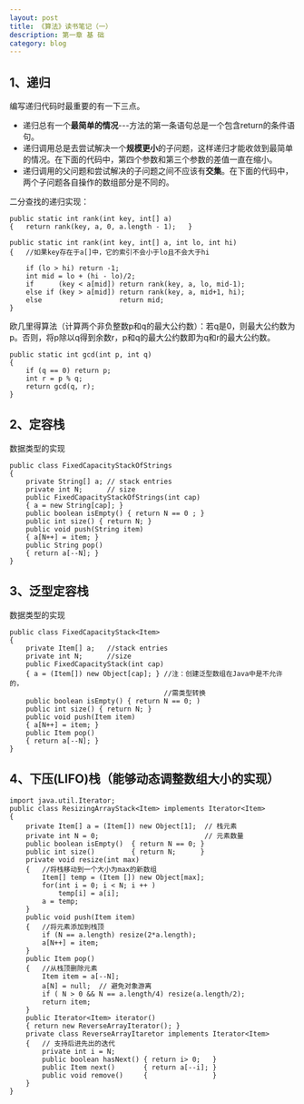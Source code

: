 ```yaml
---
layout: post
title: 《算法》读书笔记（一）
description: 第一章 基 础
category: blog
---
```


## 1、递归  

编写递归代码时最重要的有一下三点。  

* 递归总有一个**最简单的情况**---方法的第一条语句总是一个包含return的条件语句。  
* 递归调用总是去尝试解决一个**规模更小**的子问题，这样递归才能收敛到最简单的情况。在下面的代码中，第四个参数和第三个参数的差值一直在缩小。
* 递归调用的父问题和尝试解决的子问题之间不应该有**交集**。在下面的代码中，两个子问题各自操作的数组部分是不同的。

二分查找的递归实现：

	public static int rank(int key, int[] a)
	{	return rank(key, a, 0, a.length - 1);	}
	
	public static int rank(int key, int[] a, int lo, int hi)
	{	//如果key存在于a[]中，它的索引不会小于lo且不会大于hi
		
		if (lo > hi) return -1;
		int mid = lo + (hi - lo)/2;
		if		(key < a[mid]) return rank(key, a, lo, mid-1);
		else if (key > a[mid]) return rank(key, a, mid+1, hi);
		else                   return mid;
	}

欧几里得算法（计算两个非负整数p和q的最大公约数）：若q是0，则最大公约数为p。否则，将p除以q得到余数r，p和q的最大公约数即为q和r的最大公约数。

	public static int gcd(int p, int q)
	{
		if (q == 0) return p;
		int r = p % q;
		return gcd(q, r);
	}


## 2、定容栈

数据类型的实现

	public class FixedCapacityStackOfStrings
	{
	 	private String[] a; // stack entries
		private int N;      // size
		public FixedCapacityStackOfStrings(int cap)
		{ a = new String[cap]; }
		public boolean isEmpty() { return N == 0 ; }
		public int size() { return N; }
		public void push(String item)
		{ a[N++] = item; }
		public String pop()
		{ return a[--N]; }
	}


## 3、泛型定容栈

数据类型的实现

	public class FixedCapacityStack<Item>
	{
		private Item[] a;   //stack entries
		private int N;      //size
		public FixedCapacityStack(int cap)
		{ a = (Item[]) new Object[cap]; } //注：创建泛型数组在Java中是不允许的，                                   
										  //需类型转换
		public boolean isEmpty() { return N == 0; )
		public int size() { return N; }
		public void push(Item item)
		{ a[N++] = item; }
		public Item pop()
		{ return a[--N]; }
	}


## 4、下压(LIFO)栈（能够动态调整数组大小的实现）

	import java.util.Iterator;
	public class ResizingArrayStack<Item> implements Iterator<Item>
	{
		private Item[] a = (Item[]) new Object[1];  // 栈元素
		private int N = 0;                          // 元素数量
		public boolean isEmpty()  { return N == 0; }
		public int size()         { return N;      }
		private void resize(int max)
		{	//将栈移动到一个大小为max的新数组
			Item[] temp = (Item []) new Object[max];
			for(int i = 0; i < N; i ++ )
				temp[i] = a[i];
			a = temp;
		}
		public void push(Item item)
		{	//将元素添加到栈顶
			if (N == a.length) resize(2*a.length);
			a[N++] = item;
		}
		public Item pop()
		{	//从栈顶删除元素
			Item item = a[--N];
			a[N] = null;  // 避免对象游离
			if ( N > 0 && N == a.length/4) resize(a.length/2);
			return item;
		}
		public Iterator<Item> iterator()
		{ return new ReverseArrayIterator(); }
		private class ReverseArrayItaretor implements Iterator<Item>
		{	// 支持后进先出的迭代
			private int i = N;
			public boolean hasNext() { return i> 0;   }
			public Item next()       { return a[--i]; }
			public void remove()     {                }
		}
	}

 
			
		  	
							

		
		
		

